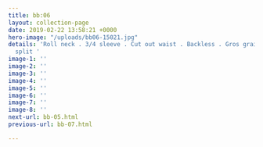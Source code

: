 ```yaml
---
title: bb:06
layout: collection-page
date: 2019-02-22 13:58:21 +0000
hero-image: "/uploads/bb06-15021.jpg"
details: 'Roll neck . 3/4 sleeve . Cut out waist . Backless . Gros grain trim . Side
  split '
image-1: ''
image-2: ''
image-3: ''
image-4: ''
image-5: ''
image-6: ''
image-7: ''
image-8: ''
next-url: bb-05.html
previous-url: bb-07.html

---
```

